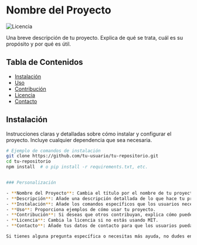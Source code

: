 # Nombre del Proyecto

![Licencia](https://img.shields.io/badge/licencia-MIT-blue.svg) <!-- Cambia la licencia si es necesario -->

Una breve descripción de tu proyecto. Explica de qué se trata, cuál es su propósito y por qué es útil.

## Tabla de Contenidos

- [Instalación](#instalación)
- [Uso](#uso)
- [Contribución](#contribución)
- [Licencia](#licencia)
- [Contacto](#contacto)

## Instalación

Instrucciones claras y detalladas sobre cómo instalar y configurar el proyecto. Incluye cualquier dependencia que sea necesaria.

```bash
# Ejemplo de comandos de instalación
git clone https://github.com/tu-usuario/tu-repositorio.git
cd tu-repositorio
npm install  # o pip install -r requirements.txt, etc.


### Personalización

- **Nombre del Proyecto**: Cambia el título por el nombre de tu proyecto.
- **Descripción**: Añade una descripción detallada de lo que hace tu proyecto.
- **Instalación**: Añade los comandos específicos que los usuarios necesitan para instalar y configurar tu proyecto.
- **Uso**: Proporciona ejemplos de cómo usar tu proyecto.
- **Contribución**: Si deseas que otros contribuyan, explica cómo pueden hacerlo.
- **Licencia**: Cambia la licencia si no estás usando MIT.
- **Contacto**: Añade tus datos de contacto para que los usuarios puedan contactarte.

Si tienes alguna pregunta específica o necesitas más ayuda, no dudes en preguntar. ¡Buena suerte con tu proyecto! 🚀